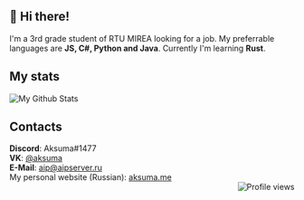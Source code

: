 ## 👋 Hi there!
I'm a 3rd grade student of RTU MIREA looking for a job. My preferrable languages are **JS, C#, Python and Java**. Currently I'm learning **Rust**.

## My stats
![My Github Stats](https://github-readme-stats.vercel.app/api?username=AipNooBest&show_icons=true&theme=dark&count_private=true&include_all_commits=true&title_color=45cc06&icon_color=45cc06)

## Contacts
**Discord**: Aksuma#1477\
**VK**: [@aksuma](https://vk.com/aksuma)\
**E-Mail**: [aip@aipserver.ru](mailto:aip@aipserver.ru)\
My personal website (Russian): [aksuma.me](https://aksuma.me)\
<img align="right" alt="Profile views" src="https://komarev.com/ghpvc/?username=AipNooBest&style=flat" />
